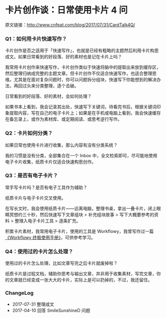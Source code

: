 # 卡片创作谈：日常使用卡片 4 问

原文链接：http://www.cnfeat.com/blog/2017/07/31/CardTalk4Q/


### Q1：如何用卡片快速写作？

卡片创作是否之适用于「快速写作」，也就是已经有粗略的主题然后利用卡片构思成文。如果日常看到的好段落、好的素材也是记在卡片上吗？

我常用卡片创作来快速写作，卡片创作类似于快速将脑中的提取出来放到缓存区，然后整理归纳成完整的主题文章。但卡片创作不仅适合快速写作，也适合整理思维。尤其是在面对复杂问题时，你可以问题拆分组块，快速写下你能想到的解决办法，再回过头来分类整理，逐个击破。

日常看到的好段落、好的素材，会如何处理？

如果书本上看到，我会记录其出处，快速写下关键词，待看完书后，根据关键词印象提取内容，写在自己的电子卡片上；如果是在手机或电脑上看到，我会快速缓存在备忘录上，或作为素材库、或定期阅读、或思考逆行写作。

### Q2：卡片如何分类？

如果日常也使用卡片进行收集，那么内容有没有分类系统？

我的习惯是没有分类，全部集合在一个 Inbox 中，全文检索即可，尽可能地使用电子卡片收集，纸质卡片仅适合快速构思创作。

### Q3：是否有电子卡片？

常手写卡片吗？是否有电子工具作为辅助？

纸质卡片与电子卡片交叉使用。

在写长文时，我会使用纸质卡片——远离电脑，整理书桌，拿出一叠卡片，闭上眼睛冥想约三十秒，然后快速写下文章组块 > 补充组块故事 > 写下大概要参考的资料 > 整理入电子卡片工具 > 逐条扩充。

积累卡片素材，我常用电子卡片，使用的工具是 Workflowy，我曾写作过一篇 [《Workflowy 终极使用手册》](https://www.zhihu.com/question/20491194/answer/126151108)，可供参考学习。

### Q4：使用过的卡片怎么处理？

使用过的卡片怎么处理，比如文章写完之后卡片就废掉啦？

纸质卡片是过程文档，辅助你思考与输出文章，并非用于收集素材，写完文章，你的文章就已经变成一张大大的卡片，实际上是可以扔掉的，不过，我还留住。


### ChangeLog

- 2017-07-31 整理成文
- 2017-04-10 回答 SmileSunshineD 问题